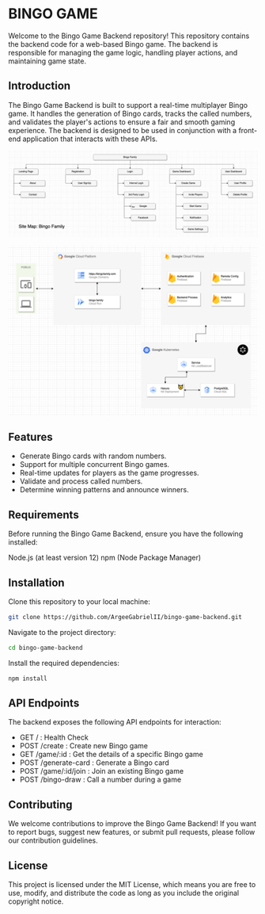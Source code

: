 # BINGO GAME

Welcome to the Bingo Game Backend repository! This repository contains the backend code for a web-based Bingo game. The backend is responsible for managing the game logic, handling player actions, and maintaining game state.

## Introduction

The Bingo Game Backend is built to support a real-time multiplayer Bingo game. It handles the generation of Bingo cards, tracks the called numbers, and validates the player's actions to ensure a fair and smooth gaming experience. The backend is designed to be used in conjunction with a front-end application that interacts with these APIs.

![Site Map](https://github.com/ArgeeGabrielII/bingo-game-backend/blob/main/document/Site%20Map.png?raw=true)

![High Level Diagram](https://github.com/ArgeeGabrielII/bingo-game-backend/blob/main/document/High%20Level%20Diagram.png)

## Features

- Generate Bingo cards with random numbers.
- Support for multiple concurrent Bingo games.
- Real-time updates for players as the game progresses.
- Validate and process called numbers.
- Determine winning patterns and announce winners.

## Requirements
Before running the Bingo Game Backend, ensure you have the following installed:

Node.js (at least version 12)
npm (Node Package Manager)

## Installation

Clone this repository to your local machine:

```bash
git clone https://github.com/ArgeeGabrielII/bingo-game-backend.git
```

Navigate to the project directory:

```bash
cd bingo-game-backend
```

Install the required dependencies:

```bash
npm install
```

## API Endpoints

The backend exposes the following API endpoints for interaction:

- GET / : Health Check
- POST /create : Create new Bingo game
- GET /game/:id : Get the details of a specific Bingo game
- POST /generate-card : Generate a Bingo card
- POST /game/:id/join : Join an existing Bingo game
- POST /bingo-draw : Call a number during a game

## Contributing

We welcome contributions to improve the Bingo Game Backend! If you want to report bugs, suggest new features, or submit pull requests, please follow our contribution guidelines.

## License

This project is licensed under the MIT License, which means you are free to use, modify, and distribute the code as long as you include the original copyright notice.
